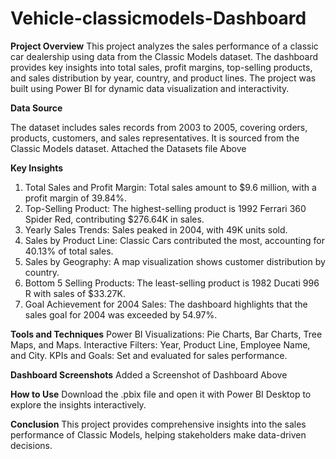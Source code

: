 # Vehicle-classicmodels-Dashboard

**Project Overview**
This project analyzes the sales performance of a classic car dealership using data from the Classic Models dataset. The dashboard provides key insights into total sales, profit margins, top-selling products, and sales distribution by year, country, and product lines. The project was built using Power BI for dynamic data visualization and interactivity.

**Data Source**

The dataset includes sales records from 2003 to 2005, covering orders, products, customers, and sales representatives. It is sourced from the Classic Models dataset.
Attached the Datasets file Above

**Key Insights**
1. Total Sales and Profit Margin: Total sales amount to $9.6 million, with a profit margin of 39.84%.
2. Top-Selling Product: The highest-selling product is 1992 Ferrari 360 Spider Red, contributing $276.64K in sales.
3. Yearly Sales Trends: Sales peaked in 2004, with 49K units sold.
4. Sales by Product Line: Classic Cars contributed the most, accounting for 40.13% of total sales.
5. Sales by Geography: A map visualization shows customer distribution by country.
6. Bottom 5 Selling Products: The least-selling product is 1982 Ducati 996 R with sales of $33.27K.
7. Goal Achievement for 2004 Sales: The dashboard highlights that the sales goal for 2004 was exceeded by 54.97%.

**Tools and Techniques**
Power BI Visualizations: Pie Charts, Bar Charts, Tree Maps, and Maps.
Interactive Filters: Year, Product Line, Employee Name, and City.
KPIs and Goals: Set and evaluated for sales performance.

**Dashboard Screenshots**
Added a Screenshot of Dashboard Above

**How to Use**
Download the .pbix file and open it with Power BI Desktop to explore the insights interactively.

**Conclusion**
This project provides comprehensive insights into the sales performance of Classic Models, helping stakeholders make data-driven decisions.

